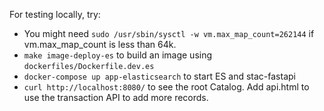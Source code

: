 For testing locally, try:

* You might need `sudo /usr/sbin/sysctl -w vm.max_map_count=262144` if vm.max_map_count is less than 64k.
* `make image-deploy-es` to build an image using `dockerfiles/Dockerfile.dev.es`
* `docker-compose up app-elasticsearch` to start ES and stac-fastapi
* `curl http://localhost:8080/` to see the root Catalog. Add api.html to use the transaction API to add more records.

